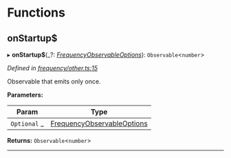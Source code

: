 

# Functions

<a id="onstartup_"></a>

##  onStartup$

▸ **onStartup$**(_?: *[FrequencyObservableOptions](../interfaces/_types_.frequencyobservableoptions.md)*): `Observable`<`number`>

*Defined in [frequency/other.ts:15](https://github.com/paritytech/js-libs/blob/b4404e2/packages/light.js/src/frequency/other.ts#L15)*

Observable that emits only once.

**Parameters:**

| Param | Type |
| ------ | ------ |
| `Optional` _ | [FrequencyObservableOptions](../interfaces/_types_.frequencyobservableoptions.md) |

**Returns:** `Observable`<`number`>

___

